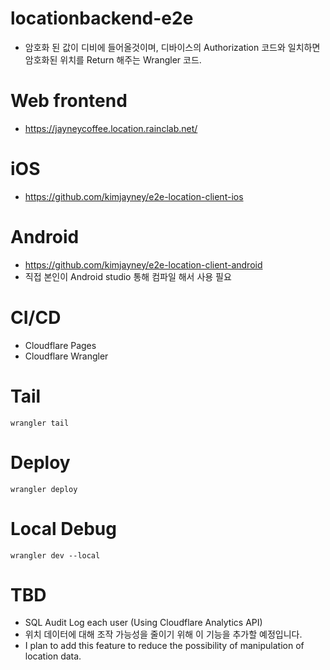 # locationbackend-e2e

- 암호화 된 값이 디비에 들어올것이며, 디바이스의 Authorization 코드와 일치하면 암호화된 위치를 Return 해주는 Wrangler 코드.

# Web frontend

- https://jayneycoffee.location.rainclab.net/

# iOS

- https://github.com/kimjayney/e2e-location-client-ios

# Android

- https://github.com/kimjayney/e2e-location-client-android
- 직접 본인이 Android studio 통해 컴파일 해서 사용 필요

# CI/CD

- Cloudflare Pages
- Cloudflare Wrangler

# Tail

```
wrangler tail
```

# Deploy

```
wrangler deploy
```

# Local Debug

```
wrangler dev --local
```

# TBD
- SQL Audit Log each user (Using Cloudflare  Analytics API)
- 위치 데이터에 대해 조작 가능성을 줄이기 위해 이 기능을 추가할 예정입니다.
- I plan to add this feature to reduce the possibility of manipulation of location data.